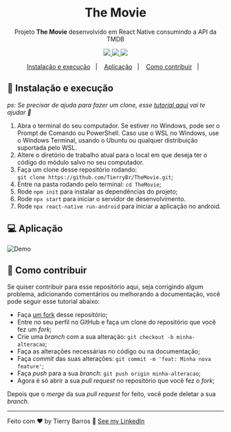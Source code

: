<h1 align="center">The Movie</h1>
<p align="center">Projeto <strong>The Movie</strong> desenvolvido em React Native consumindo a API da TMDB</p>
<p align="center">
  <a aria-label="Tierry" href="https://github.com/TierryBr">
    <img src="https://img.shields.io/badge/tierrybr-21.0-informational?logo=medium"></img>
  </a>
  <a aria-label="ReactNative" href="">
    <img src="https://img.shields.io/badge/ReactNative-0.65-informational"></img>
  </a>
  <a aria-label="TypeScript" href="">
    <img src="https://img.shields.io/badge/typescript-4.3.5-informational"></img>
  </a>
</p>


<p align="center">
  <a href="#-instalação-e-execução">Instalação e execução</a>&nbsp;&nbsp;&nbsp;|&nbsp;&nbsp;&nbsp;
  <a href="#-aplicação">Aplicação</a>&nbsp;&nbsp;&nbsp;|&nbsp;&nbsp;&nbsp;
  <a href="#-como-contribuir">Como contribuir</a>&nbsp;&nbsp;&nbsp;|&nbsp;&nbsp;&nbsp;
</p>

## 🚀 Instalação e execução

_ps: Se precisar de ajuda para fazer um clone, esse [tutorial aqui](https://help.github.com/pt/github/creating-cloning-and-archiving-repositories/cloning-a-repository) vai te ajudar 💖_

1. Abra o terminal do seu computador. Se estiver no Windows, pode ser o Prompt de Comando ou PowerShell. Caso use o WSL no Windows, use o Windows Terminal, usando o Ubuntu ou qualquer distribuição suportada pelo WSL. 
2. Altere o diretório de trabalho atual para o local em que deseja ter o código do módulo salvo no seu computador.
3. Faça um clone desse repositório rodando: <br> `git clone https://github.com/TierryBr/TheMovie.git`;
4. Entre na pasta rodando pelo terminal: `cd TheMovie`;
6. Rode `npm init` para instalar as dependências do projeto;
7. Rode `npx start` para iniciar o servidor de desenvolvimento.
8. Rode `npx react-native run-android` para iniciar a aplicação no android.

## 💻 Aplicação

![Demo](https://github.com/TierryBr/TheMovie/blob/main/src/assets/readme/Animação.gif)

## 🤔 Como contribuir

Se quiser contribuir para esse repositório aqui, seja corrigindo algum problema, adicionando comentários ou melhorando a documentação, você pode seguir esse tutorial abaixo:

- Faça [um fork](https://help.github.com/pt/github/getting-started-with-github/fork-a-repo) desse repositório;
- Entre no seu perfil no GitHub e faça um clone do repositório que você fez um *fork*;
- Crie uma *branch* com a sua alteração: `git checkout -b minha-alteracao`;
- Faça as alterações necessárias no código ou na documentação;
- Faça *commit* das suas alterações: `git commit -m 'feat: Minha nova feature'`;
- Faça *push* para a sua *branch*: `git push origin minha-alteracao`;
- Agora é só abrir a sua *pull request* no repositório que você fez o *fork*;

Depois que o *merge* da sua *pull request* for feito, você pode deletar a sua *branch*.


---
Feito com ♥ by Tierry Barros :wave: [See my LinkedIn](https://www.linkedin.com/in/tierrybrs/)
